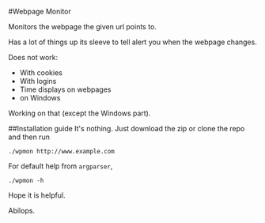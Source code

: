 #Webpage Monitor

Monitors the webpage the given url points to.

Has a lot of things up its sleeve to tell alert you when the webpage changes.

Does not work:
- With cookies
- With logins
- Time displays on webpages
- on Windows

Working on that (except the Windows part).

##Installation guide
It's nothing. Just download the zip or clone the repo and then run
```
./wpmon http://www.example.com
```
For default help from `argparser`,
```
./wpmon -h
```

Hope it is helpful.

Abilops.
